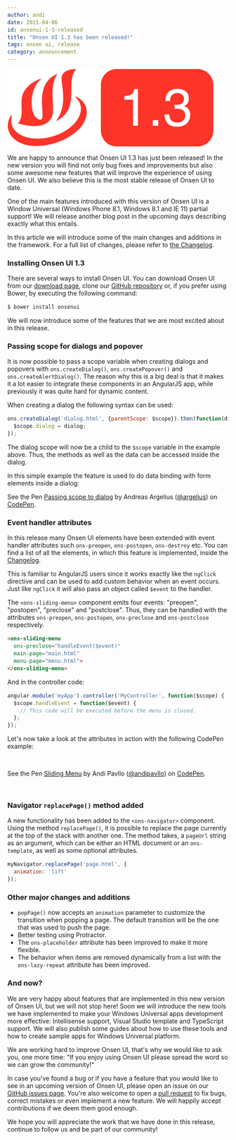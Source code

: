 ```yaml
---
author: andi
date: 2015-04-06
id: onsenui-1-3-released
title: "Onsen UI 1.3 has been released!"
tags: onsen ui, release
category: announcement
---
```


![Onsen UI 1.3](/blog/content/images/2015/Apr/onsenui-1.3.0.png)

We are happy to announce that Onsen UI 1.3 has just been released! In the new version you will find not only bug fixes and improvements but also some awesome new features that will improve the experience of using Onsen UI. We also believe this is the most stable release of Onsen UI to date.

One of the main features introduced with this version of Onsen UI is a Window Universal (Windows Phone 8.1, Windows 8.1 and IE 11) partial support! We will release another blog post in the upcoming days describing exactly what this entails.

In this article we will introduce some of the main changes and additions in the framework. For a full list of changes, please refer to [the Changelog](https://github.com/OnsenUI/OnsenUI/blob/master/CHANGELOG.md).

<!-- more -->

### Installing Onsen UI 1.3

There are several ways to install Onsen UI. You can download Onsen UI from our [download page](/download.html), clone our [GitHub repository](https://github.com/OnsenUI/OnsenUI) or, if you prefer using Bower, by executing the following command:

```bash
$ bower install onsenui
```

We will now introduce some of the features that we are most excited about in this release.

### Passing scope for dialogs and popover

It is now possible to pass a scope variable when creating dialogs and popovers with `ons.createDialog()`, `ons.createPopover()` and `ons.createAlertDialog()`. The reason why this is a big deal is that it makes it a lot easier to integrate these components in an AngularJS app, while previously it was quite hard for dynamic content.

When creating a dialog the following syntax can be used:

```javascript
ons.createDialog('dialog.html', {parentScope: $scope}).then(function(dialog) {
  $scope.dialog = dialog;
});
```

The dialog scope will now be a child to the `$scope` variable in the example above. Thus, the methods as well as the data can be accessed inside the dialog.

In this simple example the feature is used to do data binding with form elements inside a dialog:

<p data-height="400" data-theme-id="13819" data-slug-hash="qEGayY" data-default-tab="result" data-user="argelius" class='codepen'>See the Pen <a href='http://codepen.io/argelius/pen/qEGayY/'>Passing scope to dialog</a> by Andreas Argelius (<a href='http://codepen.io/argelius'>@argelius</a>) on <a href='http://codepen.io'>CodePen</a>.</p>
<script async src="//assets.codepen.io/assets/embed/ei.js"></script>

### Event handler attributes

In this release many Onsen UI elements have been extended with event handler attributes such `ons-preopen`, `ons-postopen`, `ons-destroy` etc. You can find a list of all the elements, in which this feature is implemented, inside the [Changelog](https://github.com/OnsenUI/OnsenUI/blob/master/CHANGELOG.md).

This is familiar to AngularJS users since it works exactly like the `ngClick` directive and can be used to add custom behavior when an event occurs. Just like `ngClick` it will also pass an object called `$event` to the handler.

The `<ons-sliding-menu>` component emits four events: "preopen", "postopen", "preclose" and "postclose". Thus, they can be handled with the attributes `ons-preopen`, `ons-postopen`, `ons-preclose` and `ons-postclose` respectively.

```html
<ons-sliding-menu
  ons-preclose="handleEvent($event)"
  main-page="main.html"
  menu-page="menu.html">
</ons-sliding-menu>
```

And in the controller code:

```javascript
angular.module('myApp').controller('MyController', function($scope) {
  $scope.handleEvent = function($event) {
    // This code will be executed before the menu is closed.
  };
});
```

Let's now take a look at the attributes in action with the following CodePen example:

<br>
<p data-height="268" data-theme-id="13819" data-slug-hash="XJQozg" data-default-tab="result" data-user="andipavllo" class='codepen'>See the Pen <a href='http://codepen.io/andipavllo/pen/XJQozg/'>Sliding Menu</a> by Andi Pavllo (<a href='http://codepen.io/andipavllo'>@andipavllo</a>) on <a href='http://codepen.io'>CodePen</a>.</p>
<script async src="//assets.codepen.io/assets/embed/ei.js"></script>
<br>

### Navigator `replacePage()` method added

A new functionality has been added to the `<ons-navigator>` component. Using the method `replacePage()`, it is possible to replace the page currently at the top of the stack with another one. The method takes, a `pageUrl` string as an argument, which can be either an HTML document or an `ons-template`, as well as some optional attributes.

```javascript
myNavigator.replacePage('page.html', {
  animation: 'lift'
});
```

### Other major changes and additions

* `popPage()` now accepts an `animation` parameter to customize the transition when popping a page. The default transition will be the one that was used to push the page.
* Better testing using Protractor.
* The `ons-placeholder` attribute has been improved to make it more flexible.
* The behavior when items are removed dynamically from a list with the `ons-lazy-repeat` attribute has been improved.

### And now?

We are very happy about features that are implemented in this new version of Onsen UI, but we will not stop here! Soon we will introduce the new tools we have implemented to make your Windows Universal apps development more effective: Intellisense support, Visual Studio template and TypeScript support. We will also publish some guides about how to use these tools and how to create sample apps for Windows Universal platform.

We are working hard to improve Onsen UI, that's why we would like to ask you, one more time: "If you enjoy using Onsen UI please spread the word so we can grow the community!"

In case you've found a bug or if you have a feature that you would like to see in an upcoming version of Onsen UI, please open an issue on our [GitHub issues page](https://github.com/OnsenUI/OnsenUI/issues). You're also welcome to open a [pull request](https://github.com/OnsenUI/OnsenUI/pulls) to fix bugs, correct mistakes or even implement a new feature. We will happily accept contributions if we deem them good enough.

We hope you will appreciate the work that we have done in this release, continue to follow us and be part of our community!
